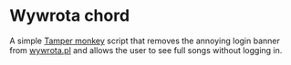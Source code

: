 # Wywrota chord
A simple [Tamper monkey](https://www.tampermonkey.net/) script that removes the annoying login banner from [wywrota.pl](https://spiewnik.wywrota.pl) and allows the user to see full songs without logging in.